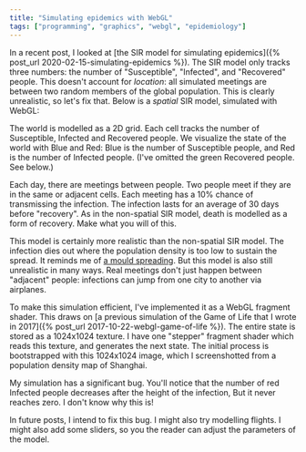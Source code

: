 ```yaml
---
title: "Simulating epidemics with WebGL"
tags: ["programming", "graphics", "webgl", "epidemiology"]
---
```


In a recent post, I looked at [the SIR model for simulating epidemics]({% post_url 2020-02-15-simulating-epidemics %}).
The SIR model only tracks three numbers:
the number of "Susceptible", "Infected", and "Recovered" people.
This doesn't account for _location_:
all simulated meetings are between two random members of the global population.
This is clearly unrealistic,
so let's fix that.
Below is a _spatial_ SIR model,
simulated with WebGL:

<div><canvas id="canvas" height="1024" width="1024" style="width: 50em; height: 50em;"></canvas></div>

<script type="x-shader/x-fragment" id="fragment-shader-display">
  precision mediump float;
  uniform sampler2D state;
  void main(void) {
    vec2 coord = vec2(gl_FragCoord)/1024.0;
    gl_FragColor = texture2D(state, coord);
    gl_FragColor.g = 0.0; // hide bug
    gl_FragColor.r *= 5.0; // make red bug clearer
  }
</script>

<script type="x-shader/x-fragment" id="fragment-shader-stepper">
  precision mediump float;
  uniform sampler2D previousState;

  const float MEET_PERSON_IN_REGION_TODAY_PROBABILITY = 1.0;
  const float INFECTED_MEETING_TRANSMISSION_PROBABILITY = 0.1;
  const float INFECTION_DURATION_DAYS = 30.0;

  vec4 sample(vec2 coord) {
    return texture2D(previousState, coord/1024.0);
  }
  void main(void) {
    vec2 coord = vec2(gl_FragCoord);

    vec4 prevPx = sample(coord);
    float susceptible = prevPx.b;
    float infected    = prevPx.r;
    float recovered   = prevPx.g;

    vec4 region = 
      prevPx +
      sample(coord+vec2( 1., 0.)) +
      sample(coord+vec2(-1., 0.)) +
      sample(coord+vec2( 0., 1.)) +
      sample(coord+vec2( 0.,-1.));
    float infectedInRegion = region.r;

    float infectedMeetingsPerPerson = infectedInRegion * MEET_PERSON_IN_REGION_TODAY_PROBABILITY;
    float infectionProbability = 1.0 - pow(1.0 - INFECTED_MEETING_TRANSMISSION_PROBABILITY, infectedMeetingsPerPerson);
    float newlyInfected = susceptible * infectionProbability;
    float newlyRecovered = infected / INFECTION_DURATION_DAYS;

    infected += newlyInfected;
    susceptible -= newlyInfected;

    infected -= newlyRecovered;
    recovered += newlyRecovered;

    gl_FragColor = vec4(infected, recovered, susceptible, 1.0);
  }
</script>

<script>
  const startStateImg = new Image();
  startStateImg.onload = function() {
    const canvasEl = document.getElementById("canvas");
    const gl = canvasEl.getContext("webgl");

    function createShader(ty, src) {
      const s = gl.createShader(ty);
      gl.shaderSource(s, src);
      gl.compileShader(s);
      if (!gl.getShaderParameter(s, gl.COMPILE_STATUS)) {
        console.error("Could not compile shader", ty, src, gl.getShaderInfoLog(s));
      }
      return s;
    }
    const vertexShader = createShader(gl.VERTEX_SHADER, "attribute vec2 coord; void main(void) { gl_Position = vec4(coord, 0.0, 1.0); }");
    const fragShaderDisplay = createShader(gl.FRAGMENT_SHADER, document.getElementById("fragment-shader-display").innerText);
    const fragShaderStepper = createShader(gl.FRAGMENT_SHADER, document.getElementById("fragment-shader-stepper").innerText);

    function createProgram(vs, fs) {
      const p = gl.createProgram();
      gl.attachShader(p, vs);
      gl.attachShader(p, fs);
      gl.linkProgram(p);
      if (!gl.getProgramParameter(p, gl.LINK_STATUS)) {
        console.error("Error linking program", gl.getProgramInfoLog(p));
      }
      return p;
    }
    const displayProg = createProgram(vertexShader, fragShaderDisplay);
    const stepperProg = createProgram(vertexShader, fragShaderStepper);

    gl.useProgram(stepperProg);

    const stepperProgCoordLoc = gl.getAttribLocation(stepperProg, "coord");
    const stepperProgPreviousStateLoc = gl.getUniformLocation(stepperProg, "previousState");

    const displayProgCoordLoc = gl.getAttribLocation(displayProg, "coord");
    const displayProgStateLoc = gl.getUniformLocation(displayProg, "state");

    const vertexBuffer = gl.createBuffer();
    gl.bindBuffer(gl.ARRAY_BUFFER, vertexBuffer);
    gl.bufferData(gl.ARRAY_BUFFER, new Float32Array([
      -1,-1,  1,-1,  1,1,  -1,1,
    ]), gl.STATIC_DRAW);

    // Note we must bind ARRAY_BUFFER before running vertexAttribPointer!
    // This is confusing and deserves a blog post
    // https://stackoverflow.com/questions/7617668/glvertexattribpointer-needed-everytime-glbindbuffer-is-called
    gl.vertexAttribPointer(stepperProgCoordLoc, 2, gl.FLOAT, false, 0, 0);

    const elementBuffer = gl.createBuffer();
    gl.bindBuffer(gl.ELEMENT_ARRAY_BUFFER, elementBuffer);
    gl.bufferData(gl.ELEMENT_ARRAY_BUFFER, new Uint8Array([0,1,2,3]), gl.STATIC_DRAW);

    const texture0 = gl.createTexture();
    gl.activeTexture(gl.TEXTURE0);
    gl.bindTexture(gl.TEXTURE_2D, texture0);
    gl.texImage2D(gl.TEXTURE_2D, 0, gl.RGB, gl.RGB, gl.UNSIGNED_BYTE, startStateImg);
    gl.texParameteri(gl.TEXTURE_2D, gl.TEXTURE_MAG_FILTER, gl.NEAREST);
    gl.texParameteri(gl.TEXTURE_2D, gl.TEXTURE_MIN_FILTER, gl.NEAREST);
    gl.generateMipmap(gl.TEXTURE_2D);

    const texture1 = gl.createTexture();
    gl.activeTexture(gl.TEXTURE0+1);
    gl.bindTexture(gl.TEXTURE_2D, texture1);
    gl.texImage2D(gl.TEXTURE_2D, 0, gl.RGB, gl.RGB, gl.UNSIGNED_BYTE, startStateImg);
    gl.texParameteri(gl.TEXTURE_2D, gl.TEXTURE_MAG_FILTER, gl.NEAREST);
    gl.texParameteri(gl.TEXTURE_2D, gl.TEXTURE_MIN_FILTER, gl.NEAREST);
    gl.generateMipmap(gl.TEXTURE_2D);

    const framebuffers = [gl.createFramebuffer(), gl.createFramebuffer()];

    gl.bindFramebuffer(gl.FRAMEBUFFER, framebuffers[0]);
    gl.framebufferTexture2D(gl.FRAMEBUFFER, gl.COLOR_ATTACHMENT0, gl.TEXTURE_2D, texture0, 0);

    gl.bindFramebuffer(gl.FRAMEBUFFER, framebuffers[1]);
    gl.framebufferTexture2D(gl.FRAMEBUFFER, gl.COLOR_ATTACHMENT0, gl.TEXTURE_2D, texture1, 0);

    let nextStateIndex = 0;
    window.setInterval(function() {
      const previousStateIndex = 1 - nextStateIndex;

      gl.bindFramebuffer(gl.FRAMEBUFFER, framebuffers[nextStateIndex]);
      gl.useProgram(stepperProg);
      gl.enableVertexAttribArray(stepperProgCoordLoc);
      gl.uniform1i(stepperProgPreviousStateLoc, previousStateIndex);
      gl.drawElements(gl.TRIANGLE_FAN, 4, gl.UNSIGNED_BYTE, 0);

      gl.bindFramebuffer(gl.FRAMEBUFFER, null);
      gl.useProgram(displayProg);
      gl.uniform1i(displayProgStateLoc, nextStateIndex);
      gl.drawElements(gl.TRIANGLE_FAN, 4, gl.UNSIGNED_BYTE, 0);

      nextStateIndex = previousStateIndex;
    }, 10);
  };
  startStateImg.src = "/assets/2020-02-23/start-state-2.png";
</script>

The world is modelled as a 2D grid.
Each cell tracks the number of Susceptible, Infected and Recovered people.
We visualize the state of the world with Blue and Red:
Blue is the number of Susceptible people,
and Red is the number of Infected people.
(I've omitted the green Recovered people.
See below.)

Each day, there are meetings between people.
Two people meet if they are in the same or adjacent cells.
Each meeting has a 10% chance of transmissing the infection.
The infection lasts for an average of 30 days before "recovery".
As in the non-spatial SIR model,
death is modelled as a form of recovery.
Make what you will of this.

This model is certainly more realistic than the non-spatial SIR model.
The infection dies out where the population density is too low to sustain the spread.
It reminds me of [a mould spreading](https://www.youtube.com/watch?v=GY_uMH8Xpy0).
But this model is also still unrealistic in many ways.
Real meetings don't just happen between "adjacent" people:
infections can jump from one city to another via airplanes.

To make this simulation efficient,
I've implemented it as a WebGL fragment shader.
This draws on [a previous simulation of the Game of Life that I wrote in 2017]({% post_url 2017-10-22-webgl-game-of-life %}).
The entire state is stored as a 1024x1024 texture.
I have one "stepper" fragment shader which reads this texture,
and generates the next state.
The initial process is bootstrapped with this 1024x1024 image,
which I screenshotted from a population density map of Shanghai.

My simulation has a significant bug.
You'll notice that the number of red Infected people
decreases after the height of the infection,
But it never reaches zero.
I don't know why this is!

In future posts,
I intend to fix this bug.
I might also try modelling flights.
I might also add some sliders,
so you the reader can adjust the parameters of the model.